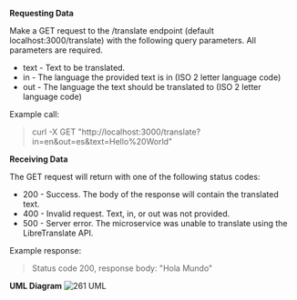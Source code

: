 __**Requesting Data**__

Make a GET request to the /translate endpoint (default localhost:3000/translate) with the following query parameters. All parameters are required.
  * text - Text to be translated.
  * in - The language the provided text is in (ISO 2 letter language code)
  * out - The language the text should be translated to (ISO 2 letter language code)
    
Example call:
> curl -X GET "http://localhost:3000/translate?in=en&out=es&text=Hello%20World"

__**Receiving Data**__

The GET request will return with one of the following status codes:
  * 200 - Success. The body of the response will contain the translated text.
  * 400 - Invalid request. Text, in, or out was not provided.
  * 500 - Server error. The microservice was unable to translate using the LibreTranslate API.
    
Example response:
> Status code 200, response body: "Hola Mundo"
    
__**UML Diagram**__
![261 UML](https://user-images.githubusercontent.com/114539219/218606202-df6059e0-8a32-436d-92bb-32a6ae4dbb39.png)
